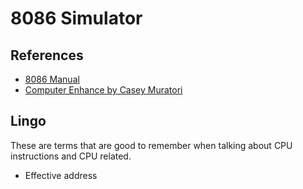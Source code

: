 # 8086 Simulator

## References

- [8086 Manual](https://edge.edx.org/c4x/BITSPilani/EEE231/asset/8086_family_Users_Manual_1_.pdf)
- [Computer Enhance by Casey Muratori](https://www.computerenhance.com/)

## Lingo

These are terms that are good to remember when talking about CPU instructions
and CPU related.

- Effective address
